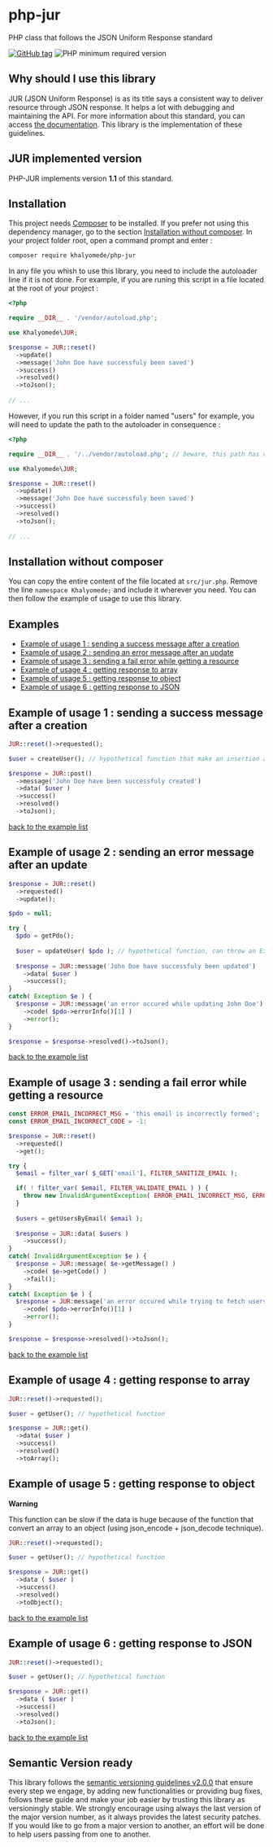 # php-jur
PHP class that follows the JSON Uniform Response standard

[![GitHub tag](https://img.shields.io/github/tag/khalyomede/php-jur.svg)]()
![PHP minimum required version](https://img.shields.io/badge/php-%3E%3D5.3.0-777BB4.svg)

## Why should I use this library
JUR (JSON Uniform Response) is as its title says a consistent way to deliver resource through JSON response. It helps a lot with debugging and maintaining the API. For more information about this standard, you can access [the documentation](https://github.com/khalyomede/jur). This library is the implementation of these guidelines.

## JUR implemented version
PHP-JUR implements version **1.1** of this standard.

## Installation
This project needs [Composer](https://getcomposer.org/) to be installed. If you prefer not using this dependency manager, go to the section [Installation without composer](#installation-without-composer).
In your project folder root, open a command prompt and enter :
```bash
composer require khalyomede/php-jur
```
In any file you whish to use this library, you need to include the autoloader line if it is not done. For example, if you are runing this script in a file located at the root of your project :
```php
<?php

require __DIR__ . '/vendor/autoload.php';

use Khalyomede\JUR;

$response = JUR::reset()
  ->update()
  ->message('John Doe have successfuly been saved')
  ->success()
  ->resolved()
  ->toJson();
  
// ...
```
However, if you run this script in a folder named "users" for example, you will need to update the path to the autoloader in consequence :
```php
<?php

require __DIR__ . '/../vendor/autoload.php'; // beware, this path has changed

use Khalyomede\JUR;

$response = JUR::reset()
  ->update()
  ->message('John Doe have successfuly been saved')
  ->success()
  ->resolved()
  ->toJson();
  
// ...
```

## Installation without composer
You can copy the entire content of the file located at `src/jur.php`. Remove the line `namespace Khalyomede;` and include it wherever you need. You can then follow the example of usage to use this library.

## Examples
- [Example of usage 1 : sending a success message after a creation](#example-of-usage-1--sending-a-success-message-after-a-creation)
- [Example of usage 2 : sending an error message after an update](#example-of-usage-2--sending-an-error-message-after-an-update)
- [Example of usage 3 : sending a fail error while getting a resource](#example-of-usage-3--sending-a-fail-error-while-getting-a-resource)
- [Example of usage 4 : getting response to array](#example-of-usage-4--getting-response-to-array)
- [Example of usage 5 : getting response to object](#example-of-usage-5--getting-response-to-object)
- [Example of usage 6 : getting response to JSON](#example-of-usage-6--getting-response-to-json)

## Example of usage 1 : sending a success message after a creation
```php
JUR::reset()->requested();

$user = createUser(); // hypothetical function that make an insertion and return the created resource

$response = JUR::post()
  ->message('John Doe have been successfuly created')
  ->data( $user )
  ->success()
  ->resolved()
  ->toJson();
```
[back to the example list](#examples)
## Example of usage 2 : sending an error message after an update
```php
$response = JUR::reset()
  ->requested()
  ->update();

$pdo = null;

try {
  $pdo = getPdo();
  
  $user = updateUser( $pdo ); // hypothetical function, can throw an Exception
  
  $response = JUR::message('John Doe have successfuly been updated')
    ->data( $user )
    ->success();
}
catch( Exception $e ) {
  $response = JUR::message('an error occured while updating John Doe')
    ->code( $pdo->errorInfo()[1] )
    ->error();
}

$response = $response->resolved()->toJson();
```
[back to the example list](#examples)
## Example of usage 3 : sending a fail error while getting a resource
```php
const ERROR_EMAIL_INCORRECT_MSG = 'this email is incorrectly formed';
const ERROR_EMAIL_INCORRECT_CODE = -1:

$response = JUR::reset()
  ->requested()
  ->get();

try {
  $email = filter_var( $_GET['email'], FILTER_SANITIZE_EMAIL );

  if( ! filter_var( $email, FILTER_VALIDATE_EMAIL ) ) {
    throw new InvalidArgumentException( ERROR_EMAIL_INCORRECT_MSG, ERROR_EMAIL_INCORRECT_CODE );
  }
  
  $users = getUsersByEmail( $email );
  
  $response = JUR::data( $users )
    ->success();
}
catch( InvalidArgumentException $e ) {
  $response = JUR::message( $e->getMessage() )
    ->code( $e->getCode() )
    ->fail();
}
catch( Exception $e ) {
  $response = JUR:message('an error occured while trying to fetch users')
    ->code( $pdo->errorInfo()[1] )
    ->error();
}

$response = $response->resolved()->toJson();
```
[back to the example list](#examples)
## Example of usage 4 : getting response to array
```php
JUR::reset()->requested();

$user = getUser(); // hypothetical function

$response = JUR::get()
  ->data( $user )
  ->success()
  ->resolved()
  ->toArray();
```

## Example of usage 5 : getting response to object
**Warning**

This function can be slow if the data is huge because of the function that convert an array to an object (using json_encode + json_decode technique).
```php
JUR::reset()->requested();

$user = getUser(); // hypothetical function

$response = JUR::get()
  ->data ( $user )
  ->success()
  ->resolved()
  ->toObject();
```
[back to the example list](#examples)
## Example of usage 6 : getting response to JSON
```php
JUR::reset()->requested();

$user = getUser(); // hypothetical function

$response = JUR::get()
  ->data ( $user )
  ->success()
  ->resolved()
  ->toJson();
```

[back to the example list](#examples)
## Semantic Version ready

This library follows the [semantic versioning guidelines v2.0.0](http://semver.org/) that ensure every step we engage, by adding new functionalities or providing bug fixes, follows these guide and make your job easier by trusting this library as versioningly stable. We strongly encourage using always the last version of the major version number, as it always provides the latest security patches. If you would like to go from a major version to another, an effort will be done to help users passing from one to another.
